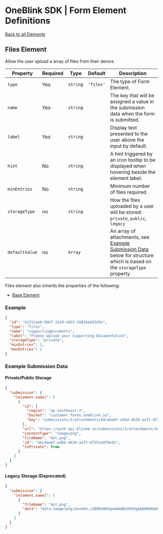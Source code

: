 # OneBlink SDK | Form Element Definitions

[Back to all Elements](./README.md)

## Files Element

Allow the user upload a array of files from their device.

| Property       | Required | Type     | Default   | Description                                                                                                                                       |
| -------------- | -------- | -------- | --------- | ------------------------------------------------------------------------------------------------------------------------------------------------- |
| `type`         | Yes      | `string` | `'files'` | The type of Form Element.                                                                                                                         |
| `name`         | Yes      | `string` |           | The key that will be assigned a value in the submission data when the form is submitted.                                                          |
| `label`        | Yes      | `string` |           | Display text presented to the user above the input by default.                                                                                    |
| `hint`         | No       | `string` |           | A hint triggered by an icon tooltip to be displayed when hovering beside the element label.                                                       |
| `minEntries`   | No       | `string` |           | Minimum number of files required                                                                                                                  |
| `storageType`  | no       | `string` |           | How the files uploaded by a user will be stored: `private`, `public`, `legacy`                                                                    |
| `defaultValue` | no       | `Array`  |           | An array of attachments, see [Example Submission Data](#example-submission-data) below for structure which is based on the `storageType` property |

Files element also inherits the properties of the following:

- [Base Element](./base-element.md)

### Example

```json
{
  "id": "b1311ae0-6bb7-11e9-a923-1681be663d3e",
  "type": "files",
  "name": "supportingDocuments",
  "label": "Please Upload your Supporting Documentation",
  "storageType": "private",
  "minEntries": 1,
  "maxEntries": 2
}
```

### Example Submission Data

#### Private/Public Storage

```json
{
  "submission": {
    "[element.name]": [
      {
        "s3": {
          "region": "ap-southeast-2",
          "bucket": "customer.forms.oneblink.io",
          "key": "submissions/1/attachments/44cdee6f-edbd-4620-aaf5-df25ce976e43"
        },
        "url": "https://auth-api.blinkm.io/submissions/1/attachments/44cdee6f-edbd-4620-aaf5-df25ce976e43",
        "contentType": "image/png",
        "fileName": "dot.png",
        "id": "44cdee6f-edbd-4620-aaf5-df25ce976e43",
        "isPrivate": true
      }
    ]
  }
}
```

#### Legacy Storage (Deprecated)

```json
{
  "submission": {
    "[element.name]": [
      {
        "fileName": "dot.png",
        "data": "data:image/png;base64,iVBORw0KGgoAAAANSUhEUgAAAAMAAAADCAYAAABWKLW/AAAAIElEQVQYV2NkYGBoYGBgqGdgYGhkZGBg+M8ABSAOXAYATFcEA8STCz8AAAAASUVORK5CYII="
      }
    ]
  }
}
```
